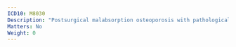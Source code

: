 ```yaml
---
ICD10: M8030
Description: "Postsurgical malabsorption osteoporosis with pathological fracture: Multiple sites"
Matters: No
Weight: 0
---
```

